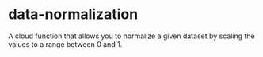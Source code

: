 # data-normalization
A cloud function that allows you to normalize a given dataset by scaling the values to a range between 0 and 1.
